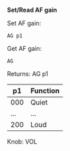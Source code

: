__Set/Read AF gain__

Set AF gain:

	AG p1

Get AF gain:

	AG

Returns: AG p1

| p1  | Function |
| --- | --- |
| 000 | Quiet |
| ... | ...   |
| 200 | Loud  |

Knob: VOL
